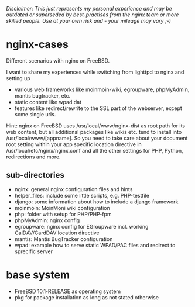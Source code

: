 *Disclaimer: This just represents my personal experience and may be outdated or superseded by best-practises from the nginx team or more skilled people. Use at your own risk and - your mileage may vary ;-)*

# nginx-cases
Different scenarios with nginx on FreeBSD.

I want to share my experiences while switching from lighttpd to nginx and setting up 
* various web frameworks like moinmoin-wiki, egroupware, phpMyAdmin, mantis bugtracker, etc.
* static content like wpad.dat
* features like redirect/rewrite to the SSL part of the webserver, except some single urls.

Hint: nginx on FreeBSD uses /usr/local/www/nginx-dist as root path for its web content, but all additional packages like wikis etc. tend to install into /usr/local/www/[appname]. So you need to take care about your document root setting within your app specific location directive in /usr/local/etc/nginx/nginx.conf and all the other settings for PHP, Python, redirections and more.

## sub-directories
* nginx: general nginx configuration files and hints
* helper_files: include some little scripts, e.g. PHP-testfile
* django: some information about how to include a django framework
* moinmoin: MoinMoni wiki configuration
* php: folder with setup for PHP/PHP-fpm
* phpMyAdmin: nginx config
* egroupware: nginx config for EGroupware incl. working CalDAV/CardDAV location directive
* mantis: Mantis BugTracker configuration
* wpad: example how to serve static WPAD/PAC files and redirect to sprecific server

# base system
* FreeBSD 10.1-RELEASE as operating system
* pkg for package installation as long as not stated otherwise
